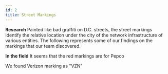 ```yaml
---
id: 2
title: Street Markings
---
```


**Research**
Painted like bad graffiti on D.C. streets, the street markings identify the relative location under the city of the network infrastructure of various entities.  The following represents some of our findings on the markings that our team discovered. 

**In the field**
It seems that the red markings are for Pepco

We found Verizon marking as "VZN"
